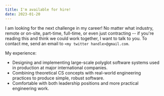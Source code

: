```yaml
---
title: I'm available for hire!
date: 2023-01-20
---
```


I am looking for the next challenge in my career!
No matter what industry, remote or on-site, part-time, full-time, or even just contracting -- if you're reading this and think we could work together, I want to talk to you.
To contact me, send an email to `<my twitter handle>@gmail.com`.

My experience:

- Designing and implementing large-scale polyglot software systems used in production at major international companies.
- Combining theoretical CS concepts with real-world engineering practices to produce simple, robust software.
- Comfortable with both leadership positions and more practical engineering work.
